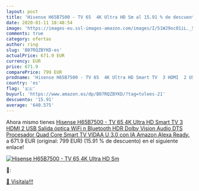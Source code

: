 ```yaml
---
layout: post
title: 'Hisense H65B7500 - TV 65  4K Ultra HD Sm al 15.91 % de descuento'
date: 2020-01-11 18:48:54
image: 'https://images-eu.ssl-images-amazon.com/images/I/51WJ9oc01iL._SL200_.jpg'
comments: true
category: ofertas
author: ring
slug: 'B07RQZBYKD-es'
actualPrice: 671.9 EUR
currency: EUR
price: 671.9
comparePrice: 799 EUR
prodname: 'Hisense H65B7500 - TV 65  4K Ultra HD Smart TV  3 HDMI  2 USB  Salida óptica  WiFi n  Bluetooth  HDR Dolby Vision  Audio DTS  Procesador Quad Core  Smart TV VIDAA U 3.0 con IA  Amazon Alexa Ready.'
country: 'es'
flag: '🇪🇸'
buyurl: 'https://www.amazon.es/dp/B07RQZBYKD/?tag=tolees-21'
descuento: '15.91'
average: '640.575'
---
```


Ahora mismo tienes [Hisense H65B7500 - TV 65  4K Ultra HD Smart TV  3 HDMI  2 USB  Salida óptica  WiFi n  Bluetooth  HDR Dolby Vision  Audio DTS  Procesador Quad Core  Smart TV VIDAA U 3.0 con IA  Amazon Alexa Ready.](https://www.amazon.es/dp/B07RQZBYKD/?tag=tolees-21) a 671.9 EUR (original: 799 EUR) (15.91 %  de descuento) en el siguiente enlace!

[![Hisense H65B7500 - TV 65  4K Ultra HD Sm](https://images-eu.ssl-images-amazon.com/images/I/51WJ9oc01iL._SL200_.jpg)](https://www.amazon.es/dp/B07RQZBYKD/?tag=tolees-21)

🔎:


[🛒 Visítala!!!](https://www.amazon.es/dp/B07RQZBYKD/?tag=tolees-21)
